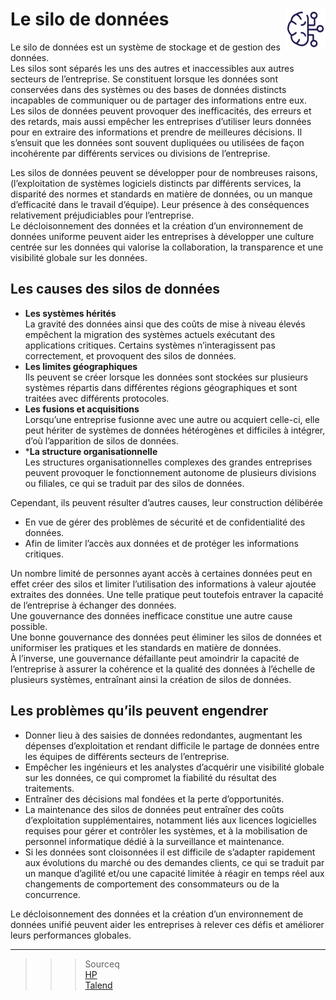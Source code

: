 # **Le silo de données** <a href="../"><img src="../../assets/bi.svg" alt="Business intelligence" align="right" height="64px"></a>
Le silo de données est un système de stockage et de gestion des données.  
Les silos sont séparés les uns des autres et inaccessibles aux autres secteurs de l’entreprise. Se constituent lorsque les données sont conservées dans des systèmes ou des bases de données distincts incapables de communiquer ou de partager des informations entre eux.  
Les silos de données peuvent provoquer des inefficacités, des erreurs et des retards, mais aussi empêcher les entreprises d’utiliser leurs données pour en extraire des informations et prendre de meilleures décisions. Il s’ensuit que les données sont souvent dupliquées ou utilisées de façon incohérente par différents services ou divisions de l’entreprise.

Les silos de données peuvent se développer pour de nombreuses raisons, (l’exploitation de systèmes logiciels distincts par différents services, la disparité des normes et standards en matière de données, ou un manque d’efficacité dans le travail d’équipe). Leur présence à des conséquences relativement préjudiciables pour l’entreprise.  
Le décloisonnement des données et la création d’un environnement de données uniforme peuvent aider les entreprises à développer une culture centrée sur les données qui valorise la collaboration, la transparence et une visibilité globale sur les données.
## **Les causes des silos de données**
* **Les systèmes hérités**  
  La gravité des données ainsi que des coûts de mise à niveau élevés empêchent la migration des systèmes actuels exécutant des applications critiques. Certains systèmes n’interagissent pas correctement, et provoquent des silos de données.
* **Les limites géographiques**  
  Ils peuvent se créer lorsque les données sont stockées sur plusieurs systèmes répartis dans différentes régions géographiques et sont traitées avec différents protocoles.
* **Les fusions et acquisitions**  
  Lorsqu’une entreprise fusionne avec une autre ou acquiert celle-ci, elle peut hériter de systèmes de données hétérogènes et difficiles à intégrer, d’où l’apparition de silos de données.
* ***La structure organisationnelle**  
  Les structures organisationnelles complexes des grandes entreprises peuvent provoquer le fonctionnement autonome de plusieurs divisions ou filiales, ce qui se traduit par des silos de données.

Cependant, ils peuvent résulter d’autres causes, leur construction délibérée
* En vue de gérer des problèmes de sécurité et de confidentialité des données. 
* Afin de limiter l’accès aux données et de protéger les informations critiques.

Un nombre limité de personnes ayant accès à certaines données peut en effet créer des silos et limiter l’utilisation des informations à valeur ajoutée extraites des données. Une telle pratique peut toutefois entraver la capacité de l’entreprise à échanger des données.  
Une gouvernance des données inefficace constitue une autre cause possible.  
Une bonne gouvernance des données peut éliminer les silos de données et uniformiser les pratiques et les standards en matière de données.  
À l’inverse, une gouvernance défaillante peut amoindrir la capacité de l’entreprise à assurer la cohérence et la qualité des données à l’échelle de plusieurs systèmes, entraînant ainsi la création de silos de données.
## **Les problèmes qu’ils peuvent engendrer**
* Donner lieu à des saisies de données redondantes, augmentant les dépenses d’exploitation et rendant difficile le partage de données entre les équipes de différents secteurs de l’entreprise.
* Empêcher les ingénieurs et les analystes d’acquérir une visibilité globale sur les données, ce qui compromet la fiabilité du résultat des traitements.
* Entraîner des décisions mal fondées et la perte d’opportunités.
* La maintenance des silos de données peut entraîner des coûts d’exploitation supplémentaires, notamment liés aux licences logicielles requises pour gérer et contrôler les systèmes, et à la mobilisation de personnel informatique dédié à la surveillance et maintenance.
* Si les données sont cloisonnées il est difficile de s’adapter rapidement aux évolutions du marché ou des demandes clients, ce qui se traduit par un manque d’agilité et/ou une capacité limitée à réagir en temps réel aux changements de comportement des consommateurs ou de la concurrence.

Le décloisonnement des données et la création d’un environnement de données unifié peuvent aider les entreprises à relever ces défis et améliorer leurs performances globales.
___
>>> Sourceq  
[HP](https://www.hpe.com/fr/fr/what-is/data-silos.html#:~:text=Les%20silos%20de%20donn%C3%A9es%20sont,autres%20secteurs%20de%20l'entreprise.)  
[Talend](https://www.talend.com/fr/resources/what-are-data-silos/)